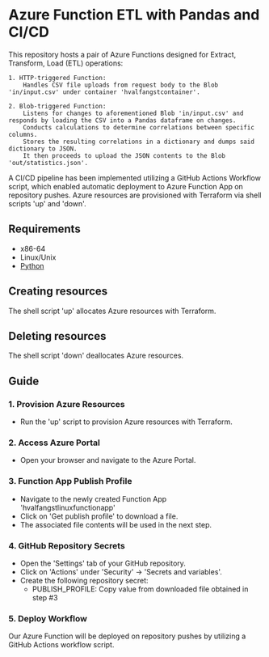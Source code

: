 # Azure Function ETL with Pandas and CI/CD


This repository hosts a pair of Azure Functions designed for Extract, Transform, Load (ETL) operations:

    1. HTTP-triggered Function:
        Handles CSV file uploads from request body to the Blob 'in/input.csv' under container 'hvalfangstcontainer'.

    2. Blob-triggered Function:
        Listens for changes to aforementioned Blob 'in/input.csv' and responds by loading the CSV into a Pandas dataframe on changes.
        Conducts calculations to determine correlations between specific columns.
        Stores the resulting correlations in a dictionary and dumps said dictionary to JSON.
        It then proceeds to upload the JSON contents to the Blob 'out/statistics.json'.



A CI/CD pipeline has been implemented utilizing a GitHub Actions Workflow script,
which enabled automatic deployment to Azure Function App on repository pushes. Azure resources are provisioned with Terraform via shell scripts 'up' and 'down'.

## Requirements

* x86-64
* Linux/Unix
* [Python](https://www.python.org/downloads/)

## Creating resources

The shell script 'up' allocates Azure resources with Terraform.

## Deleting resources

The shell script 'down' deallocates Azure resources.

## Guide

### 1. Provision Azure Resources

- Run the 'up' script to provision Azure resources with Terraform.


### 2. Access Azure Portal

- Open your browser and navigate to the Azure Portal.


### 3. Function App Publish Profile

- Navigate to the newly created Function App 'hvalfangstlinuxfunctionapp'
- Click on 'Get publish profile' to download a file.
- The associated file contents will be used in the next step.

### 4. GitHub Repository Secrets

- Open the 'Settings' tab of your GitHub repository.
- Click on 'Actions' under 'Security' -> 'Secrets and variables'.
- Create the following repository secret:
    - PUBLISH_PROFILE: Copy value from downloaded file obtained in step #3

### 5. Deploy Workflow

Our Azure Function will be deployed on repository pushes by utilizing a GitHub Actions workflow script.
